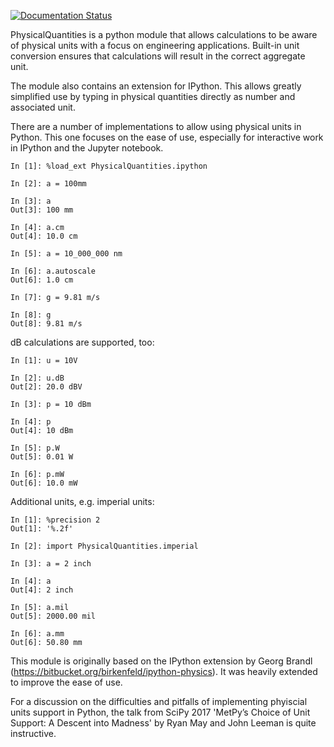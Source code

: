 [![Documentation Status](https://readthedocs.org/projects/physicalquantities/badge/?version=latest)](http://physicalquantities.readthedocs.io/en/latest/?badge=latest)

PhysicalQuantities is a python module that allows calculations to be aware 
of physical units with a focus on engineering applications. 
Built-in unit conversion ensures that calculations will result in the correct aggregate unit.

The module also contains an extension for IPython. This allows greatly simplified use by typing in physical quantities
directly as number and associated unit.

There are a number of implementations to allow using physical units in Python. This one
focuses on the ease of use, especially for interactive work in IPython and the Jupyter notebook.

```
In [1]: %load_ext PhysicalQuantities.ipython

In [2]: a = 100mm

In [3]: a
Out[3]: 100 mm

In [4]: a.cm
Out[4]: 10.0 cm

In [5]: a = 10_000_000 nm

In [6]: a.autoscale
Out[6]: 1.0 cm

In [7]: g = 9.81 m/s

In [8]: g
Out[8]: 9.81 m/s
```

dB calculations are supported, too:

```
In [1]: u = 10V

In [2]: u.dB
Out[2]: 20.0 dBV

In [3]: p = 10 dBm

In [4]: p
Out[4]: 10 dBm

In [5]: p.W
Out[5]: 0.01 W

In [6]: p.mW
Out[6]: 10.0 mW
```

Additional units, e.g. imperial units:

```
In [1]: %precision 2
Out[1]: '%.2f'

In [2]: import PhysicalQuantities.imperial

In [3]: a = 2 inch

In [4]: a
Out[4]: 2 inch

In [5]: a.mil
Out[5]: 2000.00 mil

In [6]: a.mm
Out[6]: 50.80 mm
```


This module is originally based on the IPython extension by Georg Brandl 
(<https://bitbucket.org/birkenfeld/ipython-physics>). It was heavily extended to improve the
ease of use.

For a discussion on the difficulties and pitfalls of implementing phyiscial units support
in Python, the talk from SciPy 2017 'MetPy’s Choice of Unit Support: A Descent into Madness'
by Ryan May and John Leeman is quite instructive.
